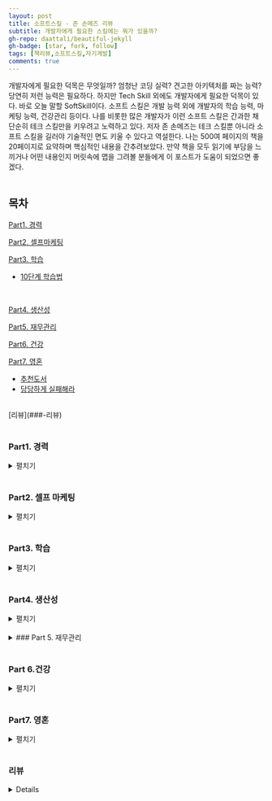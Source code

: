 ```yaml
---
layout: post
title: 소프트스킬 - 존 손메즈 리뷰
subtitle: 개발자에게 필요한 스킬에는 뭐가 있을까?
gh-repo: daattali/beautiful-jekyll
gh-badge: [star, fork, follow]
tags: [책리뷰,소프트스킬,자기계발]
comments: true
---
```


 개발자에게 필요한 덕목은 무엇일까? 엄청난 코딩 실력? 견고한 아키텍처를 짜는 능력? 
 당연히 저런 능력은 필요하다. 하지만 Tech Skill 외에도 개발자에게 필요한 덕목이 있다. 바로 오늘 말할 SoftSkill이다. 
 소프트 스킬은 개발 능력 외에 개발자의 학습 능력, 마케팅 능력, 건강관리 등이다. 
 나를 비롯한 많은 개발자가 이런 소프트 스킬은 간과한 채 단순히 테크 스킬만을 키우려고 노력하고 있다.
 저자 존 손메즈는 테크 스킬뿐 아니라 소프트 스킬을 길러야 기술적인 면도 키울 수 있다고 역설한다. 나는 500여 페이지의 책을 20페이지로 요약하며 핵심적인 내용을 간추려보았다. 만약 책을 모두 읽기에 부담을 느끼거나 어떤 내용인지 머릿속에 맵을 그려볼 분들에게 이 포스트가 도움이 되었으면 좋겠다. 
<br>
<br>
## 목차

[Part1. 경력](###Part1.-경력)
<br>

[Part2. 셀프마케팅](###Part2.-셀프-마케팅)
<br>

[Part3. 학습](###-Part3.-학습)
* [10단계 학습법](####-10단계-학습법)
<br>

[Part4. 생산성](###-Part4.-생산성)
<br>

[Part5. 재무관리](###-Part-5.-재무관리)
<br>

[Part6. 건강](###-Part-6.건강)
<br>

[Part7. 영혼](###-Part7.-영혼)
 * [추천도서](####-추천도서)
  * [당당하게 실패해라](###-당당하게-실패해라)

<br>
[리뷰](###-리뷰)

<br>
<br>

### Part1. 경력
<details>
<summary>
펼치기
</summary>
<div markdown="1">

#### 사업가의 마인드를 가져라
 소프트웨어 개발자는 자신의 경력을 사업으로 보아야 한다. 사업을 한다고 생각하면 결정도 사업가답게 할 수 있다. 성과와 상관 없이 일정한 급여를 정기적으로 벌다보면 회사원이라는 정체성에 갇히기 십상이다. 회사에 소속되어 일하더라도 자신의 정체성이나 경력을 조직에서 주어진 역할과 별개로 존재한다고 생각해야 한다.
#### 목표를 설정하고 미래에 대비해라
 큰 목표를 세우고 작은 목표로 세분화하여 실천하기

#### 면접 잘 보는 법
 친분을 쌓아라!
 - 가고싶은 회사의 기술 블로그에 댓글 달기
 - 가고 싶은 회사에 다니는 사람과 인맥쌓기
#### 전문성을 갖춰라
 - 하고자 하는 소프트웨어 개발 분야가 무엇인가?
#### 승진하기
  돈은 항상 책임의 뒤를 따르기 마련이다. 책임기회를 늘릴 기회는 절대 놓치지 마라
  * 책임 범위를 넓히는 법
	  -> 지금까지 등한시 되어 온 문제 중 하나를 골라 당신이 책임지고 이끌어 갈 만한 프로젝트를 만들어라
	   -> 신입 팀원이 업무에 적응할 때까지 도와주는 역할을 맡아라
	   -> 업무 절차를 기록하고 이러한 문서를 항상 최신 정보로 채워두는 역할을 맡아라
	   -> 누구나 피하려 하지만 당신이 맡아서 더 수월하게 하거나 자동화 할 수 있는 일이 있는지 찾아보라
  * 해결책을 제시하라
	-> 아이디어가 실현되지 못하는 이유, 혹은 이런 묹 해결이 어려운 이유를 이야기하는 사람은 어느 조직에나 많다. 그런 사람은 원래 어디에나 많다. 당신은 그런 역할을 맡지마라. 어떤 문제든 **해결책을 제시하는 사람, 또 그 해결책을 실행할 수 있는 사람이 돼라**

#### 전문가 되기
 좋은 습관 기르기 [추천책 - 습관의 힘, 찰스 두히그](http://www.yes24.com/Product/Goods/7950702)
#### 재택근무
 단점 : 시간 관리, 자발적으로 일하기, 외로움 [추천책 - 드라이브, 다니엘 핑크](http://www.yes24.com/Product/Goods/5819980?OzSrank=1)
 현명하게 대처하기

#### 이루고 싶은 게 있다면 이미 이룬 사람처럼 연기하라
 일을 시작하기 전에 이미 그 일을 성공적으로 완수한 사람처럼 연기하라는 뜻

 - 마치 성공에 필요한 기술과 재능을 이미 가지고 있는 것처럼 연기하라.
 - 마치 당신이 되고자 하는 사람이 이미 된 것처럼 연기하라.
 - 마치 이미 승리를 거머쥔 것처럼 연기하라. 끝까지 노력해서 결국 원하는 결과에 도달할 것이기 때문이다.
 - 아직 가보지 않은 길이라도 마치 여러 차례 경험해본 것처럼 연기하라.
#### 면접에서 모르는 기술이 나올 때

현재 할 수 있는 부분과 그렇지 못한 부분에 관해 솔직하게 이야기하라. 하지만 동시에 과거에 여러 장애물을 능숙하게 헤쳐온 사람답게 자신감 있는 태도와 자세를 지녀라

#### 지루한 이력서 바꾸기
- 전문가에게 맡기기
- 행동과 결과를 연결해서 보여줘라
> 단순히 어떤 일을 할 수 있는지 나열하지 않고, 과거에 어떤 행동을 했고, 그 행동을 통해 도출된 결과 보여주기
</div>
</details>

<br>

### Part2. 셀프 마케팅
<details>
<summary>
펼치기
</summary>
<div markdown="1">
블로그 포스트, 팟캐스트, 동영상, 잡지기사, 책, 코드캠프, 컨퍼런스 이용하기

#### 많은 시간을 들여 꾸준히 하기
> 아무런 가치를 제공하지 못하는 마케팅은 오래가지 못한다. 아무도 주목하지 않기 때문이다.

#### 내가 이번 년도 안에 블로그 올릴 토픽
- WebRTC 설명
- 소프트 스킬 리뷰 (지금 쓰고 있다!)
- 조엘 온 소프트웨어 리뷰
- 재직자전형 입학부터 졸업까지
- 개발자 면접 준비 시리즈 (CS 기초지식에 대하여)
- 도커와 쿠버네티스 설명
- Openshift에 대한 설명
- Spring boot 책 리뷰
- 개발자 추천 책 리뷰 시리즈 -> 아마 이번 분기 뿐 아니라 내내 올릴듯!
- 알고리즘 공부 리뷰 시리즈
- 내가 책 리뷰를 어떻게 준비하는지 방법론 소개
- 고졸 개발자로 얻는 장점과 단점

#### 존재감을 드러내줄 브랜드 만들기
브랜드는 소비자의 기대치를 설정하는 일종의 약속이다
브랜드는 제품 혹은 서비스에 대한 기대의 총합
##### 브랜드
    |종류|설명  |
    |:--:|:--|
    | 메시지 |브랜드를 통해 전달하고자 하는 내용, 떠오르게 하려는 느낌 |
    | 시각요소 | 시각요소를 최대한 많은 곳에 활용
    | | 브랜드가 나타내는 색상, 스타일을 정해서 인지도 늘리기 |
    | 일관성 | 메시지 내용, 전달방법, 전달시기 모두 일관성 있게
    | 반복노출| 브랜드의 목적은 사람들이 로고를 보았을 때, 이름을 들었을 때 내가 대변하는 가치를 기억하고 기대하게 만드는 것

#### 태그라인
브랜드를 표현할 수 있는 한 두 문장의 문구
> 예) 기억보단 기록으로
나의 태그 라인은 Just Start IT

#### 블로그를 운영하라
블로그의 장점
> 블로그를 통해 누리는 혜택은 경제적 영역에만 그치지 않는다. 블로그를 운영하면 의사소통 기술도 배울 수 있다. 생각을 정리해서 글로 옮기는 실력은 쉽게 길러지지 않는 만큼, 얻었을 때 큰 가치가 있다. 정기적으로 글을 쓰면서 글쓰기를 훈련하면 의사소통 기술이 발전한다. 이렇게 얻은 의사소통 기술은 인생의 여러 분야에 도움이 된다. 게다가 블로그에 정기적으로 글을 올리기 위해 공부하면서 자신이 활동하는 분야의 새로운 기술과 최신 동향 또한 파악할 수 있다.

#### 어떤 가치를 제공할지 고민하라
사람들이 원하는 것을 제공하라
> 당신이 선택한 틈새시장과 관련있는 커뮤니티에 가서 어떤 이야기가 많이 나오는지 확인하라

SNS 활용하기
강연, 강의, 그리고 발표 : 소규모로 시작하기
> 전문가인 척할 필요는 없다. 배운 내용을 공유한다는 마음으로 성의껏 임하라.

바보같아 보여도 괜찮아!
> 성공하고 싶다면 자존심은 잠시 접어두라. 사람들 앞에 나서서 바보 같아 보일 것을 두려워하지 마라. 지금 유명한 배우, 음악가, 운동선수, 강연자가 된 사람 모두 한때 자기 일을 훌륭하게 하지 못하던 시절이 있었다. 그래도 그들은 해보기로 하고 최선을 다했다. 어떤 일이든 끝이 난다. 그리고 어떤 일이든 꾸준히 하면 반드시 나아진다. 그렇게 될 때까지 버텨야 한다. 무신경해야 버틴다. 바보같아 보일 것을 두려워하지 마라
>> 나는 9,000개가 넘는 슛을 놓쳤다. 경기에 진 횟수는 300번 정도다. 반드시 이길 거라는 사람들의 믿음을 저버리고 진 경기도 26번이나 된다. 나는 실패하고 또 실패했다. 바로 그것이 내가 성공한 이유다 - 마이클 조던


</div>
</details>

<br>

### Part3. 학습
<details>
<summary>
펼치기
</summary>
<div markdown="1">

#### 기술로 배우는데 필요한 세 가지 핵심 사항

 1. 출발점 
 >배우려 하는 기술을 사용하기 위해 알아야할 기본적인 사항은 무엇인가?
 2. 학습범위
 > 배워야 하는 범위는 어느 정도인가? 배운 내용을 어떻게 활용할 수 있는가? 자세한 내용은 나중에 더 찾아볼 수 있으므로 처음부터 모든 내용을 상세히 배울 필요는 없다. 그 기술로 어떤 일을 할 수 있는지 큰 그림을 볼 수 있으면 된다.
 3. 기본 사용법
 > 해당 기술을 제대로 사용하게 되었을 때 기본적인 이용사례와 가장 흔하게 접하는 상황은 무엇인가? 평소에 80% 비중으로 사용하게 될 20%의 핵심 기술은 무엇인가?

#### 10단계 학습법
- 1단계
> 배우려는 주제에 대한 기본 조사
> 앞으로 배울 주제에 어떤 내용이 있는지?
> 그 범위는 어떻게 되는지?
- 2단계
> 선택할 주제가 어떤지, 범위는 어느정도인지 개념을 1단계에서 잡은 후, 집중할 학습 영역 명확히 정하기
> 적당한 크기로 나눈 주제
> ex) 원래 주제 : C# 배우기
>       적당한 크기로 나눈 주제 : 간단한 콘솔 응용 프로그램 제작에 필요한 C# 언어 배우기
- 3단계
> 성공을 정의하라
> 학습에 돌입하기 저에 성공 기준을 **명확히** 하기
> C# 배우기의 좋은 성공 기준 예 : C#의 주요 기능들을 활용해서 간단한 응용 프로그램을 만들겠다.
- 4단계
> 자료를 찾아라.
> 선택한 주제에 관해 가능한 많은 자료를, 품질에 상관없이 모으기
> 자료의 종류 : 책, 팟캐스트, 블로그, 소스코드, 온라인 영상, 프로젝트 사례, 해당 주제의 전문가, 온라인 콘텐츠
- 5단계
> 학습 계획을 세워라.
> 자료 모은 것을 기반으로 무엇을 어떤 순서로 배울지 정리하기
> 나만의 학습 순서 찾기
> 여러 책의 목차를 참고하며 모듈을 짜는 것이다. 나는 어떤 순서로 이걸 공부할까?
- 6단계
> 자료 선별학. 
> 자료 중에서 목표 달성에 도움이 될 가치 있는 자료만 고르기
> 4단계에서 모은 자료를 검토해 학습 계획에 적합한 자료 찾기
- 7단계
> 대충 사용할 수준까지 배워라 
> 8단계에서 그 기술을 놀듯이 다뤄볼 수 있는 수준의 정보를 얻는 것.
> 자료를 훑어보거나 요약, 소개 부분만 확인해서 어떤 기술인지 정보만 습득하기
- 8단계 ( PLAY! ) 
> 대상을 직접 탐구하면 다양한 질문이 떠오를 것이다.
> 새로운 기술이나 프로그래밍 언어를 배우는 중이라면 이 단계에서 작은 프로젝트를 만들어서 어떤 결과가 나오는지 확인해보는 것도 좋다. 답을 찾지 못한 질문은 따로 적어두라. 그에 대한 해답은 9단계에서 찾으면 된다.
- 9단계 
> 유용한 일을 할 정도까지 배워라.
> 8단계에서 가지고 놀면서 했던 질문들에 대한 답찾기
- 10단계
> 가르쳐라. 나의 경우에는 블로그에 포스팅을 하면 될 것 같음

#### 멘토찾기
멘토의 자질 체크리스트

 - 내가 하려는 일을 해본 적 있는 사람인가?
 - 내가 하려는 일을 하도록 다른 이를 도와준 적 있나?
 - 어떤 일을 성취한 경험이 있는가?
 - 성격이 나와 맞는가?

가상의 멘토 찾기 [추천도서 - 생각하라! 그러면 부자가 되리라, 나폴레온 힐](http://book.interpark.com/product/BookDisplay.do?_method=detail&sc.prdNo=278612721&gclid=Cj0KCQjwxJqHBhC4ARIsAChq4avubAESIXpsf8C_YET71O4Kt2Llbr_Q3lFVdd22dA4VA4m_ehaop5UaAme0EALw_wcB)

#### 지식의 빈틈 찾기

**빈틈이 생기는 이유** 
 지식의 빈틈이 있을 때 빈틈을 찾아서 메꾸지 않고 핑계를 대며 넘어가서
**빈틈 찾기**
 평소 유난히 많은 시간이 드는 부분이나 반복적으로 자주 하는 작업 보기
 답할 수 없는 면접 질문
 **빈틈 채우기**
  정확히 무엇을 배워야 할지 알아내라. 집중할 영역을 최대한 구체적이고 명확하게 설정하라.
  대화나 논의 중에 잘 이해가 되지 않는 부분이 있다면 대충 넘어가지 말고 명확히 이해될  때까지 질문하라.
 
</div>
</details>

<br>

### Part4. 생산성
<details>
<summary>
펼치기
</summary>
<div markdown="1">

#### 집중은 생산성을 높이는 유일한 방법
#### 생산성 계획
매주 해야할 일을 두 시간 이하의 작은 작업으로 나누기 -> 저자는 kanban board를 활용
분기별 계획
- 한 해를 3개월씩 4분기로 나눔
- 분기마다 완료할 큰 프로젝트를 정하고 작은 목표를 계획함
- 할 일은 주 단위나 일 단위로 나누어서 생각
- 한 분기동안 완료하고자 하는 일의 개요를 간단히 작성
	- 주요 목표와 이것을 달성하는 방법에 대한 아이디어를 얻고 이 목표에 계속 집중이 가능하다.

월간계획
- 매월 1일이 한 달치 달력을 출력하고 이 달에 해야할 일을 계획
- 한 달 동안 할 수 있는 일의 양을 어림잡아 예측
- 분기별 개요에서 작업할 항목을 가져와서 그 달에 할 만할 일이 무엇인지 확인
- 매월 하고 싶은 일도 함께 계획
	- 저자는 매월 1일에 그 달에 필요한 유튜브 동영상을 일괄 생성해둠

주간계획
- 매주 월요일 아침 한 주간의 일정을 계획
- 매주 해야할 일을 전부 기록해둔 체크리스트 작성

일간 계획과 실행

휴식 주간도 필요하기 때문에 일정으로 넣기

#### 할당 체계를 도입해 생산성을 높여라
 완료해야 할 일을 꾸준히 진행할 수 있는 유일한 방법은 미리 설정해둔 기간 내에 얼마나 처리할 것인지 목표를 세우는 것

 할당량은 엄격하게 지키기

할당량 예시
- 매주 3회 조깅하기
- 매주 블로그 글 한 개 작성하기
- 매일 책 한개 장씩 쓰기
- 매주 뽀모도리 50개 끝내기

할 일과 진행 빈도 설정함으로써 생산성을 높일 수 있다

> 목표했던 일을 해내는 것 외에는 다른 어떤 선택지도 두지 마라. 마음 속에서 실패란 단어를 아예 지워버려라. 한 번이라도 실수를 용납하면 다시 실수하게 되고 이내 '할당량'은 아무런 기능도 하지 못할 것이다.

> 제대로 실천하지 못하면 전체 체계가 무너지므로 달성 가능하고 유지 가능한 할당량을 선택하라. 결국 실패할 게 뻔한 목표를 세우지 마라. 처음에는 작은 목표를 세우고 이를 성공적으로 실천하면서 규모를 접접 키우는 식으로 접근하는게 좋다.

할당 체계 규칙
- 반복 가능한 작업을 선택한다
- 작업이 완료되고 반복되어야 하는 주기를 정한다.
- 한 주 안에 작업을 몇 번 완료할 것인지 할당량을 정한다.
- 실천한다. 할당량을 완수할 수 있도록 실천한다.
- 조정한다. 할당량을 더 높이거나 낮춘다. 하지만 실천 주기 도중에는 조정하지 않는다.

추천도서
[최고의 나를 꺼내라, 스티븐 프레스필드](http://book.interpark.com/product/BookDisplay.do?_method=detail&sc.shopNo=0000400000&sc.prdNo=201437860&sc.saNo=003002001&bid1=search&bid2=product&bid3=title&bid4=001)
[왜 나는 항상 결심만 할까, 켈리 맥고니걸](http://book.interpark.com/product/BookDisplay.do?_method=detail&sc.shopNo=0000400000&sc.prdNo=210668102&sc.saNo=003002001&bid1=search&bid2=product&bid3=title&bid4=001)

#### 책임감을 가져라
 자기 자신에게 책임을 가짐으로써 스스로 동기부여하기

#### 탈진 극복하기
인간은 새로운 것을 접한 초기에는 흥미를 느끼며 접근한다. 하지만 시간이 지나 익숙해질 수록 점점 당연하게 생각하거나 심지어 별로라고 생각하기도 한다.

생산성이 높아질 수록 오히려 생산적이라는 느낌은 점점 줄어든다.

흥미, 동기, 결과, 벽이 그려진 그림을 다시 보라. 벽 바로 뒤에서 일어나는 일을 생각해라. 어떻게 해서든 벽을 넘기만 한다면? 상황이 갑자기 엄청나게 변한다. 동기와 흥미도 바로 돌아올 것이다.

탈진이 찾아오더라도 신경쓰지 말고 고통을 견뎌야 한다. 그리고 벽을 넘어가야 탈진을 '치유'할 수 있다. 고통을 견디는 것이야말로 탈진을 극복하는 비결이다. 결국, 더 많은 벽에 부딪힐테지만 하나씩 극복할 때마다 더 강한 에너지와 성취 동기가 솟아날 것이다. 그리고 경쟁 상대의 숫자는 계속 줄어들 것이다.

나는 일정을 정해놓고 거기에 나를 끼워맞췄다. 비가 오나, 눈이오나 내 기분이 어떻든 상관없이 할에 한 개 장씩 썼다.

#### 낭비되는 시간 줄이기

#### 반복 행위의 중요성
생산성의 진정한 비결은 오랜 시간동안 반복해서 해내는 것이다.
> 지금이 바로 행동에 옮길 때다. 내일이나 다음 주는 없다. 지금이어야 한다. 만약 목표를 이루고 싶다면, 다른 사람이나 환경에 휘둘리지 않고, 스스로 더 나은 미래를 만들고 싶다면, 원하는 방향으로 당신을 안내해줄 **반복 행위를 만들어라.**

#### 습관을 개발하기
신호, 반복 행위, 보상
나쁜 습관을 인식하고 경계하기
- 늘 하는 일 중 죄책감이 느껴지는 것은 무엇인가?

#### 작업 분할하기
일을 미루는 습관은 생산성을 떨어뜨리는 주요 원인 중 하나다. 일을 미루는 이유는 **문제에 압도되기 때문**이다.

작업 작게 나누기
- 큰 작업을 작은 작업으로 나누는 것은 ***더 많은 일을 해내고***, ***작업 시간이 걸리는 시간을 더 정확하게 예측하고자 할 때*** 사용하는 방법
- 작게 나누다보면 부족한 정보가 있다는 것을 초기에 깨달을 수 있다.
- 작은 작업 하나하나에는 명확한 목표가 있어야 한다.


#### 문제 나누기
어려운 알고리즘을 작성하려면 바로 머리를 부딪혀가며 코드를 작성할 게 아니라 독립적으로 문제를 해결할 수 있는 작은 조각으로 나누는 편이 좋다.

#### 힘든 일을 피하기 마라.
> 사람들은 모두 인생의 지름길을 찾는다. 성공에 꼭 필요한 부분조차 힘들다는 이유로 피해갈 방법을 찾는다. 누구나 히든 일은 하기 싫어하지만, 힘든 일의 결과물을 즐기고 싶어한다.
> 그러나 현실을 그렇지 않다. 가치 있는 것들은 모두 힘들게 일해서 얻은 결과물이다. 특히 소프트웨어 개발자로서 경력을 다지기 위해 제대로 된 **성과를 얻고 싶다면 자리를 지키고 앉아서 원하는 일이든 그렇지 않은 일이든 모두 해내는 법을 배워야 한다.**

> 당신이 힘들다고 말하는 일은 거의 당신에게 득이 되는 일이며, 경력을 개척하거나 새로운 기회를 열 수 있는 일이다. 하지만 별 소득이 없는 일은 항상 굉장히 쉽게 느껴진다.

**결국에는 장기적으로 노력하고 인고의 시간을 보내며 꼭 필요한 지루한 일을 해낸 사람이 앞서간다. 큰 격차로 말이다.**

**자신의 모든 잠재력을 발휘할 수 있는 방법은 칼을 갈고, 이를 악물고, 일하러 가는 것이다.**

#### 뭐라도 하는 게 아무것도 하지 않는 것보다 낫다.
행동을 주저하는 이유 => 두려움
> 자신의 지식을 바탕으로 최선의 행동을 한 뒤에 후회하는 사람은 거의 없다. 반대로 아무 행동도 하지 않은 것을 후회하는 사람은 대단히 많다.

#### 실천을 위한 체크리스트
- 내가 행동을 주저하는 구체적인 이유는 무엇인가?
- 결정을 내려야 하는 선택이 있다면 무엇인가?
- 잘못된 선택을 했을 때 얻을 수 있는 최악의 결과는 무엇인가?
- 잘못된 선택을 하면 되돌아와서 다른 선택을 할 수 있는가? 이 때 치러야 할 대가가 큰가?
- 선택지 사이에 큰 차이가 있는가? 즉시 행동 할 수 있는 차선책을 선택할 수 있는가?
- 문제가 생기면 저절로 드러나는가? 어떤 행동을 취한 뒤에 올바른 방향을 찾을 때까지 계속 방향을 바꿀 수 있는가?
- 행동을 취하지 않는다면 어떤 일이 일어나는가? 그 대가는 시간인가, 기회의 상실인가, 아니며 금전적 손해인가?
</div>
</details>

</br>
<details>
<summary>
### Part 5. 재무관리
</summary>
<div markdown="1">

#### 근시안적인 사고에서 벗어나기
> 사람들은 월 할부금을 내는데 지장이 없으면 전체 금액을 크게 개의치 않는다.

>미래에 대한 고민 없이 근시안적으로 재정을 관리하면 버는 만큼, 혹은 그 이상 지출할 가능성이 있어서 위험하다.

#### 연봉 협상의 기술
연봉 협상을 할 때 어떻게 처신하는지가 회사에서 어떤 대우를 받을지에 큰 영향을 준다는 점에서 연봉 협상은 중요하다

**협상은 회사에 지원 전에 시작된다.**
"평판"은 협상에 영향을 미친다.
셀프 마케팅을 해라
- 최대한 많은 매체를 활용해서 이름 알리기

**금액을 먼저 말하지 않기**
나에게 편성된 예산을 말해주면 내 예산과 맞는지 말해줄 수 있다고 하기
직전 연봉을 물어보면 복리후생까지 모두 포함하여 전체 금액을 말하기

#### 부동산 투자
> 좋은 매물을 알아보려면 연습과 시장 공부, 두 가지가 필요하다. 부동산 투자를 하고 싶을 때, 가장 먼저 해야할 일은 시장공부다. 부동산 매물이 어느 정도 가격에 거래되는지 알아보라. 좋은 가격이 어느 정도 수준인지 감이 올 때까지 매물 크기, 임대료, 매물 위치 등을 조사해보라.
> 제대로 제안하려면 매물과 관련된 모든 숫자를 고려해보아야 한다. 부동산 가격을 바탕으로 대출금을 비롯해 세금, 보험, 입주자 협회 회비, 공과금 등의 해당 매물 유지에 필요한 모든 비용을 계산해보라

#### 은퇴 계획 세우기
월 지출을 줄일 방법을 찾는 것이 은퇴 대비 저축에 큰 도움이 된다는 이야기다. 좋은 투자처 찾기, 좋은 직장 구하기, 연봉 인상하기보다 지출을 줄이는 것이 제일 도움이 된다. 즉, 절약이 답이다.

* 은퇴 계좌 이용하기
* 조기 은퇴 계획을 세우거나 빠르게 부를 축적해라.
	* 불로소득을 얻을 '여러' 경로 만들기
		* 지출 줄이기
		* 많이 벌기 - 부업 기회 놓치지 말기
		* 수익성이 좋은 투자처 찾기

#### 부채의 위험성
이자 소득은 당신에게 자유를 주고, 부채는 당신을 구속한다.
부채가 있는 상태에서 저축하는 것은 가장 큰 실수이다. 특히 신용카드 빚이 있을 때
대출은 이율이 높은 대출을 가장 먼저 갚아라
**지출할 이자보다 큰 수익을 가져올 투자라고 확신할 때 부채를 만들어라**

은퇴란
> 자금 압박 때문에 억지로 하고 싶지 않은 일을 하지 않아도 되는 재정적 자유

발품을 팔고 열심히 일하며 항상 어제의 나보다 조금이라도 더 나은 내가 되기 위해 노력해서 행운을 만날 가능성을 높였다.



</div>
</details>
<br>

### Part 6.건강
<details>
<summary>
펼치기
</summary>
<div markdown="1">


#### 동기부여

게임 형식으로 된 동기부여 어플
https://habitica.com/static/home
https://www.superbetter.com/
https://zombiesrungame.com/

난 이 중 해비티카가 제일 괜찮은 것 같다.
다만 지금은 notion을 적극 활용하고 있다.

> 당장 어떤 기분이 들든 상관없이 목표로 정해둔 날짜까지는 사전에 결정해 둔 목표를 지켜나가도록 해라
</div>
</details>
<br>


### Part7. 영혼
<details>
<summary>
펼치기
</summary>
<div markdown="1">

> "자신을 정복하지 못하면 자신에게 정복당한다" - 나폴레온 힐

믿고자 하는 바를 자신에게 반복해서 말해주면 믿음도 바뀐다.
생각을 행동으로 실현하는 방식으로 정신이 우주를 조작할 수 있다. 즉, 당신의 믿음이나 생각이 세상에 영향을 줄 수 있다.

#### 긍정적인 태도 갖추기
긍정적 사고 : 자신에게 상황을 이길 수 있는 힘이 있다는 믿음
> 내면의 힘이 현실을 바꿀 수 있다는 생각을 오래 하면 긍정적인 태도가 발현된다. 긍정적인 태도가 있으면 현실과 동떨어진 환상 속에 살지 않는다. 그보다 자신이 바라는 바를 현실로 실현할 수 있는, 최선의 미래가 기다리고 있는 세계에서 살 수 있다.

[긍정적인 사고방식, 노먼 빈센트 펄](http://www.kyobobook.co.kr/product/detailViewKor.laf?mallGb=KOR&ejkGb=KOR&barcode=9788984077867)

#### 두뇌 프로그래밍
진짜 싸워야 하는 대상은 평범한 수준에 머물러 있으려는 자신이다.

자아상이란-> 자기가 보는 자기의 진짜 모습
> 정체성의 핵심이라고 믿는 부분도 바꿀 수 있다는 사실을 받아들이면 원하는 모습으로 자아상을 바꿀 수 있다.

#### 뇌를 새롭게 프로그래밍 하기
> 이미 그러한 사람이 된 것처럼 행동하라. 말투, 옷차림, 양치질까지도 모두 이미 원하는 모습이 된 것처럼 하라. 현실은 잠시 잊어라. 당신의 변화에 관해 누가 뭐라하든 신경 쓰지 마라. 그 대신 목표를 이미 이루었고 당신이 원래 그런 성격이었던 것처럼 행동하라.

나는 나를 이런 사람으로 생각할 것이다.
- 시작한 일은 끝을 보는 뒷심있는 사람이다.
- 계산이 빠르고 꼼꼼한 사람이다.
- 항상 물건이든 기분이든 정돈된 사람이다.
- 발표를 잘하고 원하는 것을 쟁취하는 커리어우먼

사람들은 자신이 연약하다고 이야기하는 사람을 피한다. 직설적으로 말해 이런 성격은 매력적이라고 느끼기 어렵다.


#### 추천도서
- 의욕이 생기지 않고 게으름을 피우고 싶을 때 [최고의 나를 꺼내라](http://www.kyobobook.co.kr/product/detailViewKor.laf?ejkGb=KOR&mallGb=KOR&barcode=9788992977029&orderClick=LAG&Kc=)
- 대인 관계에 어려움을 겪을 때 [인간관계론](http://www.kyobobook.co.kr/product/detailViewKor.laf?ejkGb=KOR&mallGb=KOR&barcode=9791187142560&orderClick=LAG&Kc=)
- 이상을 현실로 만들고 싶을 때 [생각하라! 그러면 부자가 되리라](http://www.kyobobook.co.kr/product/detailViewKor.laf?ejkGb=KOR&mallGb=KOR&barcode=9791188393435&orderClick=LAG&Kc=)
- 믿음을 긍정적으로 바꿀 수 있는 방법을 알고 싶을 때 [맥스웰 몰츠 성공의 법칙](http://www.kyobobook.co.kr/product/detailViewKor.laf?ejkGb=KOR&mallGb=KOR&barcode=9791162541159&orderClick=LEa&Kc=)
- 삶을 더 긍정적으로 살아가고 싶을 때 (종교) [긍정적 사고방식](http://www.kyobobook.co.kr/product/detailViewKor.laf?ejkGb=KOR&mallGb=KOR&barcode=9788984077867&orderClick=LAG&Kc=)
- 삶, 경제, 일에 관한 질문을 던지는 책 [아틀라스](http://www.kyobobook.co.kr/product/detailViewKor.laf?ejkGb=KOR&mallGb=KOR&barcode=9788958626664&orderClick=LAG&Kc=)
- 코드 작성법, 코드 구조화 방법에 대한 책 [Code complete](http://www.kyobobook.co.kr/product/detailViewKor.laf?ejkGb=KOR&mallGb=KOR&barcode=9791158390600&orderClick=LAG&Kc=)
- 단순하고 이해하기 쉬운 코드에 대한 책 [Clean code](http://www.kyobobook.co.kr/product/detailViewKor.laf?ejkGb=KOR&mallGb=KOR&barcode=9788966260959&orderClick=LAG&Kc=)
- 디자인 패턴에 대한 책 [Head first design pattern](http://www.kyobobook.co.kr/product/detailViewKor.laf?ejkGb=KOR&mallGb=KOR&barcode=9788979143409&orderClick=LEA&Kc=)
- 부동산 투자 [바닥부터 시작하는 백만장자들의 부동산 투자법] (http://www.kyobobook.co.kr/product/detailViewKor.laf?ejkGb=KOR&mallGb=KOR&barcode=9788991230279&orderClick=LAG&Kc=)
- 재무 관리 [부자 아빠 가난한 아빠] (http://www.kyobobook.co.kr/product/detailViewKor.laf?ejkGb=KOR&mallGb=KOR&barcode=9791158883591&orderClick=LEa&Kc=)

### 당당하게 실패해라 

이 장은 내가 너무 감명깊게 읽은 챕터이다.
> 실패를 두려워하는 것은, 어쩌면 실패 때문에 **자신의 가치까지 떨어진다는 생각**이 들어서 너무 민감하게 반응하는 것일 수도 있다.

> 실패는 성공의 어머니다. 두려워하지 말고 실패를 받아들여라. 실패는 패배가 아니다. 오히려 실패는 성공으로 가는 여정에서 누구나 경험하는 과정이다. 작은 실패는 성공으로 가는 여정에서 누구나 경험하는 과정이다. 작은 실패 한 번 경험하지 않고 보람을 느낄 만한 결과에 이르는 일이란 거의 없다.

> 현실에서 실패하면 그 경험으로부터 배우고 성장하라.

> 실패를 수용하라
> > 실패가 예상되더라도 정면으로 맞을 준비를 해두어라.
> 
>> 성장하고 싶다면 실패할 수밖에 없는 상황에 자신을 던져라.
>
>> 위험하다는 이유로 아무런 도전도 하지 않으면 정체되기 십상이다.
> 
> > 살면서 많은 실패를 경험할 것이고 그 대부분은 피할 수 없으리라는 사실을 자각하라. 모든 일을 처음부터 완벽하게 할 수는 없다. 실수도 하게 될 것이다.

**실패를 해도 괜찮다는 사실 또한 깨달아야 한다. 실패해도 괜찮다. 실패를 줄이려고 노력하는 건 괜찮지만 실패 때문에 자아가 상처입을까 두려워서 기회를 놓치는 일은 없게 하라. 실패해도 괜찮다는 것, 실패보다 실패에 어떻게 대처하는 지가 당신의 정체성을 규정한다는 것을 깨달으면 실패에 대한 두려움을 훨씬 더 쉽게 극복할 수 있다.**

**일부러라도 불편한 일을 자꾸 해보라. 책의 앞부분에서 바보처럼 보이는 일을 두려워하지 말라고 이야기한 것을 기억할 것이다. 실패도 이와 마찬가지다. 실패할 수밖에 없는 상황에 의도적으로 자신을 노출하라. 실패를 성공으로 향하는 연료로 삼아라. 실패와 실패에 대한 두려움을 많이 겪을 수록 실패의 영향력은 점점 줄어들 것이다.**

> 위인들이 거둔 최고의 성공은 최악의 실패 한 걸음 앞에 있었다. -나폴레온 힐

> 실패에 대한 두려움때문에 피해온 일 중에 적어도 하나는 꼭 해보기로 결심하라. 절대 성의없이 하지 마라. 실패할 것을 알면서도 할 때는 뭐든 **적당히** 해보는 사람들이 많다. 진짜 열심히 하지 않았다는 이유를 들어 실패와 거리르 두고 싶어서, 실패를 제대로 경험하고 싶지 않아서 그러는 것이다. 진짜 열심히 노력하고 제대로 실패를 맛보라.


</div>
</details>

<br>

### 리뷰
<details>
<summery>
펼치기
</summary>
<div markdown="1">
 처음 소프트 스킬을 읽은 것은 3년 전 회사에서였다. 당시 팀에서는 개발자 문화를 만들기 위해서 함께 칼럼이나 책을 읽었다. 일에 치여 살던 때라 책의 내용은 크게 와닿지 않았다. 개발자로 살기보다 회사원으로 살던 때였다.
  
 3년이 지난 지금, 개발자로서 어떻게 살아갈까 생각하다보니 다시 이 책을 찾게 되었다. 고등학교 졸업 후 아무 비전도 없이 사회에 치여 살아가기만 했단 생각이 들었다. 그런 내게 소프트 스킬은 비전을 제시해주었다. 

 실패를 두려워하지 말라는 챕터가 제일 와 닿았다. 고등학교 때부터 공부를 열심히 하지않아도 잘 나오는 성적에, '나는 공부를 하지 않아도 웬만큼 한다' 고 말하고 다녔다. 지금 생각해보면 실패가 두려웠던 것 아니었을까싶다. 그 때의 태도는 스물 여섯까지 이어졌다. 스물 일곱에는 이대로 살면 어중이 떠중이 일 것 같다는 생각에 사내 세미나를 하는 등 노력을 했다. *나는 여전히 실패가 두렵다* 그래도 내가 두려워하는 것들에 기꺼이 날 던지면서 익숙해져야겠다.

최근에 에버랜드를 갔다. 바이킹이 무서워 항상 앞자리에서 손잡이를 꼭 잡고 탔다. 그 날은 용기가 솟았는지, 궁금했는지 끝자리에 앉았다. 하늘에 솟구치는 때에 맞추어 팔도 들어봤다. 생각보다, 무섭지 않았다.

두려움이란 이런게 아닐까? 무서워서 시도도 하지 못했던 것이 까보니 별 것 아니었다는. 개발자로서, 사회인으로서, 인간으로서 갖는 두려움들이 있다. 어색한 면접, 청중들 앞에서 세미나, 모르는 질문들에 흘리는 진땀.... 타파할 때마다 블로그에 자랑을 해보아야겠다.

이 모든 것은 작은 단위로 나누어서 끊임없이 해야 이뤄지는 것이다. 유명한 개발자가 되어서 어마어마한 연봉을 받고 살다가 끝에는 은퇴해서 멘티들을 키우는 일을 하고픈게 내 꿈인데, 목표를 생각하고 매일 정해진 양을 정해진 시간에 꾸준히 해야겠다. 

내 욕심이 너무 크고 허황되었다고 비웃는 사람들 앞에서 나는 작아진다. 기껏 설계를 다 짜고 이제 실행만 하면 되는데, "야, 그게 되겠냐" 한마디면 설계안을 박박 찢는 것이다. 나는 개썅마이웨이가 안된다. 눈치보고 작아진다. 그러느라 허황되어도 꿈을 꾸던 나는 마음속에 묻어버린다.

가끔 자신의 방식을 고수하다가 인정 받은 유명인들을 본다. 나는 옛날 노래를 좋아하는데 촌스럽다고 비웃음 당할까봐 숨어들었다. 그런데 아이유는 옛날 노래를 리메이크 하면서 사람들의 취향을 '촌스럽게' 바꾸었다. 나는 옛날 아이돌 노래를 좋아한다. 근데 뭔가 쪽팔림에 숨어듣는다. 재재는 옛날 아이돌 노래를 '숨어듣는 명곡'이라며 다시 수면으로 끌어올렸다. 

내 방식을 비웃음 앞에서 고수한다는 것은 분명 어려운 일일 것이다. 특히 나같이 눈치보는 사람들에게는. 그런데 누군가는 고수하던 자신의 방식을 주류로 만든다. 그렇다면 나는 못할게 뭔가? 이렇게 책을 구구절절 감명 깊었다고 쓰는 것도 누군가 보기에 '비효율적'이고 바보같아 보일 수 있다. (적어도 내 안의 또다른 장인수는 내게 그랬다) 그런데 이 방법은 나의 마음에 든다. 이렇게 책을 아카이빙 하면 또 다시 책을 읽지 않고도 새로운 인사이트를 준다. 한 명의 독자의 마음에 들었으면 되었다.

앞으로 이렇게 블로그에 글을 올릴 예정이다. 그리고 중단하지 않도록 노력할 것이다. 적어도 일주는 해봐야지! 소프트 스킬을 읽어보고 싶었거나 읽으려는 사람들에게 도움이 되었으면 좋겠다.
</div>
</details>